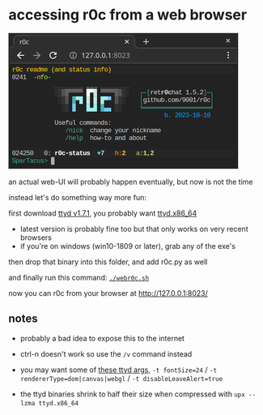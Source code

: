 # accessing r0c from a web browser

![screenshot of chrome connecting to r0c through ttyd](../docs/r0cc.png)

an actual web-UI will probably happen eventually, but now is not the time

instead let's do something way more fun:

first download [ttyd v1.7.1](https://github.com/tsl0922/ttyd/releases/tag/1.7.1), you probably want [ttyd.x86_64](https://github.com/tsl0922/ttyd/releases/download/1.7.1/ttyd.x86_64)
* latest version is probably fine too but that only works on very recent browsers
* if you're on windows (win10-1809 or later), grab any of the exe's

then drop that binary into this folder, and add r0c.py as well

and finally run this command: [`./webr0c.sh`](webr0c.sh)

now you can r0c from your browser at http://127.0.0.1:8023/


## notes

* probably a bad idea to expose this to the internet

* ctrl-n doesn't work so use the `/v` command instead

* you may want some of [these ttyd args](https://github.com/tsl0922/ttyd/wiki/Client-Options), `-t fontSize=24` / `-t rendererType=dom|canvas|webgl` / `-t disableLeaveAlert=true`

* the ttyd binaries shrink to half their size when compressed with `upx --lzma ttyd.x86_64`
